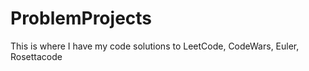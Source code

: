 # ProblemProjects
 This is where I have my code solutions to LeetCode, CodeWars, Euler, Rosettacode
